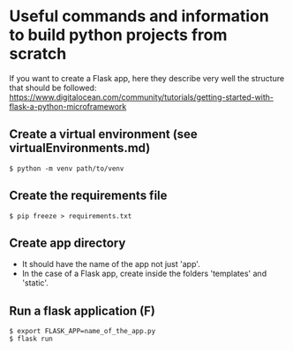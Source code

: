 # Useful commands and information to build python projects from scratch

If you want to create a Flask app, here they describe very well the structure that should be followed:
 https://www.digitalocean.com/community/tutorials/getting-started-with-flask-a-python-microframework

## Create a virtual environment (see virtualEnvironments.md)
```shell
$ python -m venv path/to/venv
```

## Create the requirements file
```shell
$ pip freeze > requirements.txt
```

## Create app directory
- It should have the name of the app not just 'app'.
- In the case of a Flask app, create inside the folders 'templates' and 'static'.

## Run a flask application (F)
```shell
$ export FLASK_APP=name_of_the_app.py
$ flask run
```